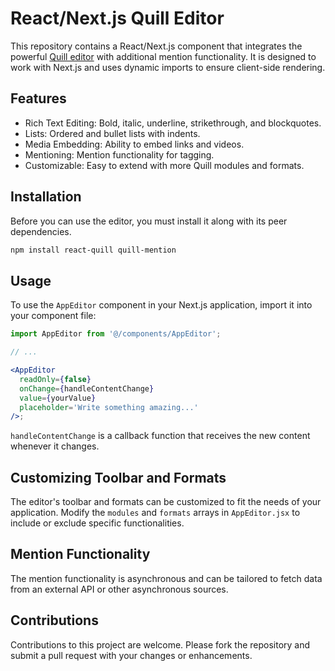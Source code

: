 # React/Next.js Quill Editor

This repository contains a React/Next.js component that integrates the powerful [Quill editor](https://quilljs.com/) with additional mention functionality. It is designed to work with Next.js and uses dynamic imports to ensure client-side rendering.

## Features

- Rich Text Editing: Bold, italic, underline, strikethrough, and blockquotes.
- Lists: Ordered and bullet lists with indents.
- Media Embedding: Ability to embed links and videos.
- Mentioning: Mention functionality for tagging.
- Customizable: Easy to extend with more Quill modules and formats.

## Installation

Before you can use the editor, you must install it along with its peer dependencies.

```bash
npm install react-quill quill-mention
```

## Usage

To use the `AppEditor` component in your Next.js application, import it into your component file:

```jsx
import AppEditor from '@/components/AppEditor';

// ...

<AppEditor
  readOnly={false}
  onChange={handleContentChange}
  value={yourValue}
  placeholder='Write something amazing...'
/>;
```

`handleContentChange` is a callback function that receives the new content whenever it changes.

## Customizing Toolbar and Formats

The editor's toolbar and formats can be customized to fit the needs of your application. Modify the `modules` and `formats` arrays in `AppEditor.jsx` to include or exclude specific functionalities.

## Mention Functionality

The mention functionality is asynchronous and can be tailored to fetch data from an external API or other asynchronous sources.

## Contributions

Contributions to this project are welcome. Please fork the repository and submit a pull request with your changes or enhancements.
